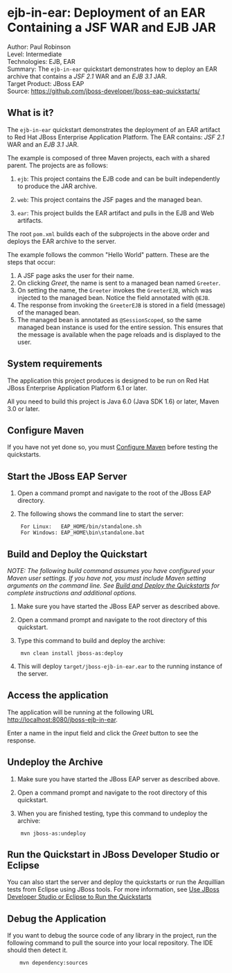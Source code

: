 ejb-in-ear: Deployment of an EAR Containing a JSF WAR and EJB JAR
====================================================================
Author: Paul Robinson  
Level: Intermediate  
Technologies: EJB, EAR  
Summary: The `ejb-in-ear` quickstart demonstrates how to deploy an EAR archive that contains a *JSF 2.1* WAR and an *EJB 3.1* JAR.  
Target Product: JBoss EAP  
Source: <https://github.com/jboss-developer/jboss-eap-quickstarts/>  

What is it?
-----------

The `ejb-in-ear` quickstart demonstrates the deployment of an EAR artifact to Red Hat JBoss Enterprise Application Platform. The EAR contains: *JSF 2.1* WAR and an *EJB 3.1* JAR.

The example is composed of three Maven projects, each with a shared parent. The projects are as follows:

1. `ejb`: This project contains the EJB code and can be built independently to produce the JAR archive.

2. `web`: This project contains the JSF pages and the managed bean.

3. `ear`: This project builds the EAR artifact and pulls in the EJB and Web artifacts.

The root `pom.xml` builds each of the subprojects in the above order and deploys the EAR archive to the server.

The example follows the common "Hello World" pattern. These are the steps that occur:

1. A JSF page asks the user for their name.
2. On clicking _Greet_, the name is sent to a managed bean named `Greeter`.
3. On setting the name, the `Greeter` invokes the `GreeterEJB`, which was injected to the managed bean. Notice the field annotated with `@EJB`.
4. The response from invoking the `GreeterEJB` is stored in a field (message) of the managed bean.
5. The managed bean is annotated as `@SessionScoped`, so the same managed bean instance is used for the entire session. This ensures that the message is available when the page reloads and is displayed to the user.

System requirements
-------------------

The application this project produces is designed to be run on Red Hat JBoss Enterprise Application Platform 6.1 or later. 

All you need to build this project is Java 6.0 (Java SDK 1.6) or later, Maven 3.0 or later.


Configure Maven 
-------------

If you have not yet done so, you must [Configure Maven](https://github.com/jboss-developer/jboss-developer-shared-resources/blob/master/guides/CONFIGURE_MAVEN.md#configure-maven-to-build-and-deploy-the-quickstarts) before testing the quickstarts.


Start the JBoss EAP Server
-------------------------

1. Open a command prompt and navigate to the root of the JBoss EAP directory.
2. The following shows the command line to start the server:

        For Linux:   EAP_HOME/bin/standalone.sh
        For Windows: EAP_HOME\bin\standalone.bat


Build and Deploy the Quickstart
-------------------------

_NOTE: The following build command assumes you have configured your Maven user settings. If you have not, you must include Maven setting arguments on the command line. See [Build and Deploy the Quickstarts](../README.md#build-and-deploy-the-quickstarts) for complete instructions and additional options._

1. Make sure you have started the JBoss EAP server as described above.
2. Open a command prompt and navigate to the root directory of this quickstart.
3. Type this command to build and deploy the archive:

        mvn clean install jboss-as:deploy

4. This will deploy `target/jboss-ejb-in-ear.ear` to the running instance of the server.

 

Access the application 
---------------------

The application will be running at the following URL <http://localhost:8080/jboss-ejb-in-ear>.

Enter a name in the input field and click the _Greet_ button to see the response.


Undeploy the Archive
--------------------

1. Make sure you have started the JBoss EAP server as described above.
2. Open a command prompt and navigate to the root directory of this quickstart.
3. When you are finished testing, type this command to undeploy the archive:

        mvn jboss-as:undeploy


Run the Quickstart in JBoss Developer Studio or Eclipse
-------------------------------------
You can also start the server and deploy the quickstarts or run the Arquillian tests from Eclipse using JBoss tools. For more information, see [Use JBoss Developer Studio or Eclipse to Run the Quickstarts](https://github.com/jboss-developer/jboss-developer-shared-resources/blob/master/guides/USE_JBDS.md#use-jboss-developer-studio-or-eclipse-to-run-the-quickstarts) 


Debug the Application
---------------------

If you want to debug the source code of any library in the project, run the following command to pull the source into your local repository. The IDE should then detect it.

        mvn dependency:sources

